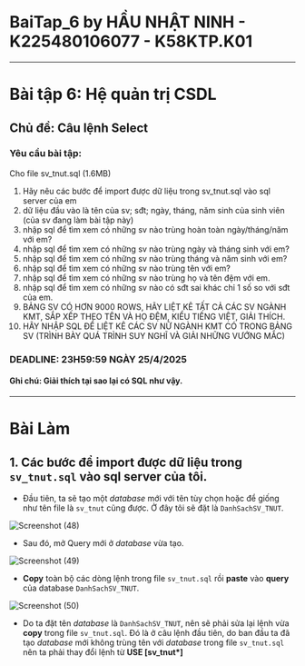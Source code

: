 # BaiTap_6 by HẦU NHẬT NINH - K225480106077 - K58KTP.K01
---
# Bài tập 6: Hệ quản trị CSDL
## Chủ đề: Câu lệnh Select
### Yêu cầu bài tập: 
Cho file sv_tnut.sql (1.6MB)
1. Hãy nêu các bước để import được dữ liệu trong sv_tnut.sql vào sql server của em
2. dữ liệu đầu vào là tên của sv; sđt; ngày, tháng, năm sinh của sinh viên (của sv đang làm bài tập này)
3. nhập sql để tìm xem có những sv nào trùng hoàn toàn ngày/tháng/năm với em?
4. nhập sql để tìm xem có những sv nào trùng ngày và tháng sinh với em?
5. nhập sql để tìm xem có những sv nào trùng tháng và năm sinh với em?
6. nhập sql để tìm xem có những sv nào trùng tên với em?
7. nhập sql để tìm xem có những sv nào trùng họ và tên đệm với em.
8. nhập sql để tìm xem có những sv nào có sđt sai khác chỉ 1 số so với sđt của em.
9. BẢNG SV CÓ HƠN 9000 ROWS, HÃY LIỆT KÊ TẤT CẢ CÁC SV NGÀNH KMT, SẮP XẾP THEO TÊN VÀ HỌ ĐỆM, KIỂU TIẾNG  VIỆT, GIẢI THÍCH.
10. HÃY NHẬP SQL ĐỂ LIỆT KÊ CÁC SV NỮ NGÀNH KMT CÓ TRONG BẢNG SV (TRÌNH BÀY QUÁ TRÌNH SUY NGHĨ VÀ GIẢI NHỮNG VƯỚNG MẮC)

### DEADLINE: 23H59:59 NGÀY 25/4/2025

#### Ghi chú: Giải thích tại sao lại có SQL như vậy.
---
# Bài Làm
## 1. Các bước để import được dữ liệu trong ```sv_tnut.sql``` vào sql server của tôi.
   - Đầu tiên, ta sẽ tạo một _database_ mới với tên tùy chọn hoặc để giống như tên file là ```sv_tnut``` cũng được. Ở đây tôi sẽ đặt là ```DanhSachSV_TNUT```.

![Screenshot (48)](https://github.com/user-attachments/assets/2e420772-9132-489c-9b7e-4b257b6c5efb)

   - Sau đó, mở Query mới ở _database_ vừa tạo.

![Screenshot (49)](https://github.com/user-attachments/assets/41760cd0-3d10-48f6-bf0a-1d1c324e42dc)
     
   - __Copy__ toàn bộ các dòng lệnh trong file ```sv_tnut.sql``` rồi __paste__ vào __query__ của database ```DanhSachSV_TNUT```.

![Screenshot (50)](https://github.com/user-attachments/assets/b434883d-c5fe-470c-992f-474564b0fefe)

   - Do ta đặt tên _database_ là ```DanhSachSV_TNUT```, nên sẽ phải sửa lại lệnh vừa __copy__ trong file ```sv_tnut.sql```. Đó là ở câu lệnh đầu tiên, do ban đầu ta đã tạo _database_ mới không trùng tên với _database_ trong file ```sv_tnut.sql``` nên ta phải thay đổi lệnh từ __USE [sv_tnut*]__

     
    







